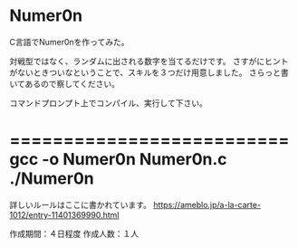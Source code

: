 # Numer0n
C言語でNumer0nを作ってみた。

対戦型ではなく、ランダムに出される数字を当てるだけです。
さすがにヒントがないときついなということで、スキルを３つだけ用意しました。
さらっと書いてあるので察してください。

コマンドプロンプト上でコンパイル、実行して下さい。

==========================
gcc -o Numer0n Numer0n.c
./Numer0n
==========================

詳しいルールはここに書かれています。
https://ameblo.jp/a-la-carte-1012/entry-11401369990.html

作成期間：４日程度
作成人数：１人
